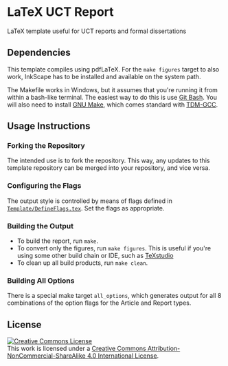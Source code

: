 # LaTeX UCT Report

LaTeX template useful for UCT reports and formal dissertations

## Dependencies

This template compiles using pdfLaTeX.  For the `make figures` target to also 
work, InkScape has to be installed and available on the system path.

The Makefile works in Windows, but it assumes that you're running it from 
within a bash-like terminal.  The easiest way to do this is use
[Git Bash](https://git-scm.com).  You will also need to install
[GNU Make](https://www.gnu.org/software/make/), which comes standard with 
[TDM-GCC](https://jmeubank.github.io/tdm-gcc/).

## Usage Instructions

### Forking the Repository

The intended use is to fork the repository.  This way, any updates to this 
template repository can be merged into your repository, and vice versa.

### Configuring the Flags

The output style is controlled by means of flags defined in
[`Template/DefineFlags.tex`](Template/DefineFlags.tex).  Set the flags as
appropriate.

### Building the Output

- To build the report, run `make`.
- To convert only the figures, run `make figures`.  This is useful if you're 
  using some other build chain or IDE, such as
  [TeXstudio](https://www.texstudio.org/)
- To clean up all build products, run `make clean`.

### Building All Options

There is a special make target `all_options`, which generates output for all 8 
combinations of the option flags for the Article and Report types.

## License

<a rel="license" href="http://creativecommons.org/licenses/by-nc-sa/4.0/"><img alt="Creative Commons License" style="border-width:0" src="https://i.creativecommons.org/l/by-nc-sa/4.0/88x31.png" /></a><br />This work is licensed under a <a rel="license" href="http://creativecommons.org/licenses/by-nc-sa/4.0/">Creative Commons Attribution-NonCommercial-ShareAlike 4.0 International License</a>.

